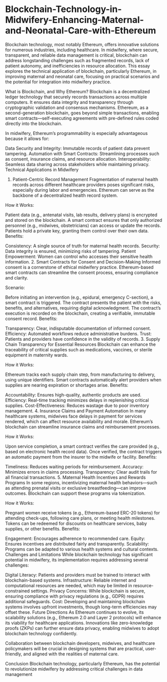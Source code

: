 # Blockchain-Technology-in-Midwifery-Enhancing-Maternal-and-Neonatal-Care-with-Ethereum
Blockchain technology, most notably Ethereum, offers innovative solutions for numerous industries, including healthcare. In midwifery, where secure, transparent, and reliable data management is critical, blockchain can address longstanding challenges such as fragmented records, lack of patient autonomy, and inefficiencies in resource allocation. This essay explores the technical application of blockchain, particularly Ethereum, in improving maternal and neonatal care, focusing on practical scenarios and the potential for integration into midwifery practice.

What is Blockchain, and Why Ethereum?
Blockchain is a decentralized ledger technology that securely records transactions across multiple computers. It ensures data integrity and transparency through cryptographic validation and consensus mechanisms. Ethereum, as a second-generation blockchain, goes beyond simple transactions, enabling smart contracts—self-executing agreements with pre-defined rules coded directly into the blockchain.

In midwifery, Ethereum’s programmability is especially advantageous because it allows for:

Data Security and Integrity: Immutable records of patient data prevent tampering.
Automation with Smart Contracts: Streamlining processes such as consent, insurance claims, and resource allocation.
Interoperability: Seamless data sharing across stakeholders while maintaining privacy.
Technical Applications in Midwifery
1. Patient-Centric Record Management
Fragmentation of maternal health records across different healthcare providers poses significant risks, especially during labor and emergencies. Ethereum can serve as the backbone of a decentralized health record system.

How it Works:

Patient data (e.g., antenatal visits, lab results, delivery plans) is encrypted and stored on the blockchain.
A smart contract ensures that only authorized personnel (e.g., midwives, obstetricians) can access or update the records.
Patients hold a private key, granting them control over their own data.
Benefits:

Consistency: A single source of truth for maternal health records.
Security: Data integrity is ensured, minimizing risks of tampering.
Patient Empowerment: Women can control who accesses their sensitive health information.
2. Smart Contracts for Consent and Decision-Making
Informed consent is a cornerstone of ethical midwifery practice. Ethereum-based smart contracts can streamline the consent process, ensuring compliance and clarity.

Scenario:

Before initiating an intervention (e.g., epidural, emergency C-section), a smart contract is triggered.
The contract presents the patient with the risks, benefits, and alternatives, requiring digital acknowledgment.
The contract’s execution is recorded on the blockchain, creating a verifiable, immutable consent record.
Benefits:

Transparency: Clear, indisputable documentation of informed consent.
Efficiency: Automated workflows reduce administrative burdens.
Trust: Patients and providers have confidence in the validity of records.
3. Supply Chain Transparency for Essential Resources
Blockchain can enhance the traceability of critical supplies such as medications, vaccines, or sterile equipment in maternity wards.

How it Works:

Ethereum tracks each supply chain step, from manufacturing to delivery, using unique identifiers.
Smart contracts automatically alert providers when supplies are nearing expiration or shortages arise.
Benefits:

Accountability: Ensures high-quality, authentic products are used.
Efficiency: Real-time tracking minimizes delays in replenishing critical supplies.
Cost-Effectiveness: Reduces wastage due to poor inventory management.
4. Insurance Claims and Payment Automation
In many healthcare systems, midwives face delays in payment for services rendered, which can affect resource availability and morale. Ethereum’s blockchain can streamline insurance claims and reimbursement processes.

How it Works:

Upon service completion, a smart contract verifies the care provided (e.g., based on electronic health record data).
Once verified, the contract triggers an automatic payment from the insurer to the midwife or facility.
Benefits:

Timeliness: Reduces waiting periods for reimbursement.
Accuracy: Minimizes errors in claims processing.
Transparency: Clear audit trails for all financial transactions.
5. Maternal Health Incentives and Rewards Programs
In some regions, incentivizing maternal health behaviors—such as attending prenatal visits or exclusive breastfeeding—can improve outcomes. Blockchain can support these programs via tokenization.

How it Works:

Pregnant women receive tokens (e.g., Ethereum-based ERC-20 tokens) for attending check-ups, following care plans, or meeting health milestones.
Tokens can be redeemed for discounts on healthcare services, baby supplies, or other benefits.
Benefits:

Engagement: Encourages adherence to recommended care.
Equity: Ensures incentives are distributed fairly and transparently.
Scalability: Programs can be adapted to various health systems and cultural contexts.
Challenges and Limitations
While blockchain technology has significant potential in midwifery, its implementation requires addressing several challenges:

Digital Literacy: Patients and providers must be trained to interact with blockchain-based systems.
Infrastructure: Reliable internet and computational resources are needed, which may be limited in resource-constrained settings.
Privacy Concerns: While blockchain is secure, ensuring compliance with privacy regulations (e.g., GDPR) requires additional safeguards.
Cost: Developing and maintaining blockchain systems involves upfront investments, though long-term efficiencies may offset these.
Future Directions
As Ethereum continues to evolve, its scalability solutions (e.g., Ethereum 2.0 and Layer 2 protocols) will enhance its viability for healthcare applications. Innovations like zero-knowledge proofs (ZKPs) can further ensure data privacy, enabling midwives to adopt blockchain technology confidently.

Collaboration between blockchain developers, midwives, and healthcare policymakers will be crucial in designing systems that are practical, user-friendly, and aligned with the realities of maternal care.

Conclusion
Blockchain technology, particularly Ethereum, has the potential to revolutionize midwifery by addressing critical challenges in data management
